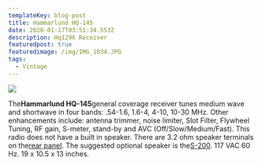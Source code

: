 ```yaml
---
templateKey: blog-post
title: Hammarlund HQ-145
date: 2020-01-17T03:51:34.553Z
description: Hq129X Receiver
featuredpost: true
featuredimage: /img/IMG_1034.JPG
tags:
  - Vintage
---
```

<!--StartFragment-->

![](/img/IMG_1034.JPG)

The**Hammarlund HQ-145**general coverage receiver tunes medium wave and shortwave in four bands: .54-1.6, 1.6-4, 4-10, 10-30 MHz. Other enhancements include: antenna trimmer, noise limiter, Slot Filter, Flywheel Tuning, RF gain, S-meter, stand-by and AVC (Off/Slow/Medium/Fast). This radio does not have a built in speaker. There are 3.2 ohm speaker terminals on the[rear panel](https://www.universal-radio.com/catalog/commrxvr/hq145r.jpg). The suggested optional speaker is the[S-200](https://www.universal-radio.com/catalog/commrxvr/s200d.html). 117 VAC 60 Hz. 19 x 10.5 x 13 inches.



<!--EndFragment-->

